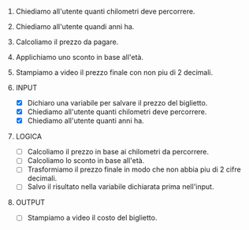 1. Chiediamo all'utente quanti chilometri deve percorrere.
2. Chiediamo all'utente quandi anni ha.
3. Calcoliamo il prezzo da pagare.
4. Applichiamo uno sconto in base all'età.
5. Stampiamo a video il prezzo finale con non piu di 2 decimali.

1. INPUT
    - [x] Dichiaro una variabile per salvare il prezzo del biglietto.
    - [x] Chiediamo all'utente quanti chilometri deve percorrere.
    - [x] Chiediamo all'utente quanti anni ha.

2. LOGICA
    - [ ] Calcoliamo il prezzo in base ai chilometri da percorrere.
    - [ ] Calcoliamo lo sconto in base all'età.
    - [ ] Trasformiamo il prezzo finale  in modo che non abbia piu di 2 cifre decimali.
    - [ ] Salvo il risultato nella variabile dichiarata prima nell'input.

3. OUTPUT
    - [ ] Stampiamo a video il costo del biglietto.